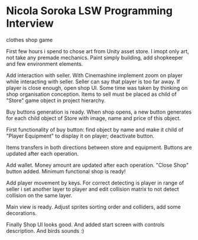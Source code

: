 # Nicola Soroka LSW Programming Interview
 clothes shop game


First few hours i spend to chose art from Unity asset store.
I imopt only art, not take any premade mechanics.
Paint simply building, add shopkeeper and few environment elements.

Add interaction with seller.
With Cinemashine implement zoom on player while interacting with seller.
Seller can say that player is too far away.
If player is close enough, open shop UI.
Some time was taken by thinking on shop organisation conception.
Items to sell must be placed as child of "Store" game object in project hierarchy.

Buy buttons generation is ready. When shop opens, a new button generates for each child object of Store with image, name and price of this object.

First functionality of buy button: find object by name and make it child of "Player Equipment" to display it on player; deactivate button.

Items transfers in both directions between store and equipment. Buttons are updated after each operation.

Add wallet. Money amount are updated after each operation.
"Close Shop" button added.
Minimum functional shop is ready!

Add player movement by keys. For correct detecting is player in range of seller i set another layer to player and edit collision matrix to not detect collision on the same layer.

Main view is ready. Adjust sprites sorting order and colliders, add some decorations.

Finally Shop UI looks good. And added start screen with controls description. And birds sounds :)